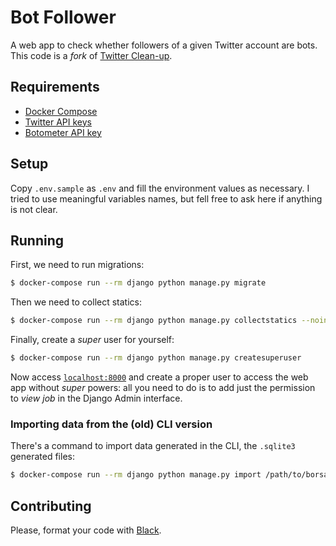 # Bot Follower

A web app to check whether followers of a given Twitter account are bots.
This code is a _fork_ of [Twitter
Clean-up](https://github.com/cuducos/twitter-cleanup). 

## Requirements

* [Docker Compose](https://docs.docker.com/compose/)
* [Twitter API keys](https://developer.twitter.com/apps)
* [Botometer API key](https://market.mashape.com/OSoMe/botometer)

## Setup

Copy `.env.sample` as `.env` and fill the environment values as necessary. I tried to use meaningful variables names, but fell free to ask here if anything is not clear.
 
## Running

First, we need to run migrations:

```bash
$ docker-compose run --rm django python manage.py migrate
```

Then we need to collect statics:

```bash
$ docker-compose run --rm django python manage.py collectstatics --noinput
```

Finally, create a _super_ user for yourself:

```bash
$ docker-compose run --rm django python manage.py createsuperuser
```

Now access [`localhost:8000`](http://localhost:8000) and create a proper user to access the web app without _super_ powers: all you need to do is to add just the permission to _view job_ in the Django Admin interface.

### Importing data from the (old) CLI version

There's a command to import data generated in the CLI, the `.sqlite3` generated files:

```bash
$ docker-compose run --rm django python manage.py import /path/to/borsalino.sqlite3
```

## Contributing

Please, format your code with [Black](https://github.com/ambv/black).